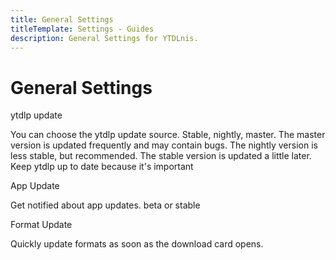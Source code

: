 ```yaml
---
title: General Settings
titleTemplate: Settings - Guides
description: General Settings for YTDLnis.
---
```


# General Settings

ytdlp update

You can choose the ytdlp update source. Stable, nightly, master. The master version is updated frequently and may contain bugs. The nightly version is less stable, but recommended. The stable version is updated a little later. Keep ytdlp up to date because it's important

App Update

Get notified about app updates. beta or stable

Format Update

Quickly update formats as soon as the download card opens.
